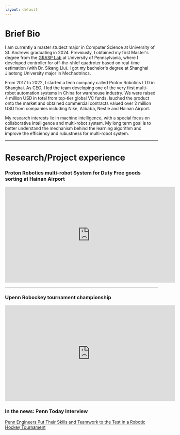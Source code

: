 ```yaml
---
layout: default
---
```

# Brief Bio

I am currently a master studect major in Computer Science at University of St. Andrews graduating in 2024. Previously, I obtained my first Master's degree from the [GRASP Lab](https://www.grasp.upenn.edu/) at University of Pennsylvania, where I developed controller for off-the-shlef quadroter based on real-time estimation (with Dr. Sikang Liu). I got my bachelor's degree at Shanghai Jiaotong University major in Mechaotrincs.

From 2017 to 2022, I started a tech company called Proton Robotics LTD in Shanghai. As CEO, I led the team developing one of the very first multi-robot automation systems in China for warehouse industry. We were raised 4 million USD in total from top-tier global VC funds, lauched the product onto the market and obtained commercial contracts valued over 2 million USD from companies including Nike, Alibaba, Nestle and Hainan Airport.

My research interests lie in machine intelligence, with a special focus on collaborative intelligence and multi-robot system. My long term goal is to better understand the mechanism behind the learning algorithm and improve the efficiency and rubustness for multi-robot system.


* * *

# Research/Project experience

### Proton Robotics multi-robot System for Duty Free goods sorting at Hainan Airport
<iframe width="560" height="315" src="https://www.youtube.com/embed/_dR4RdRS9KA?si=n0hIZWURGKzp0wKM" title="YouTube video player" frameborder="0" allow="accelerometer; autoplay; clipboard-write; encrypted-media; gyroscope; picture-in-picture; web-share" allowfullscreen></iframe>

* * *

### Upenn Robockey tournament championship

<iframe width="560" height="315" src="https://www.youtube.com/embed/t3lXov9q2Og?si=voNae0FwoSocYEi8" title="YouTube video player" frameborder="0" allow="accelerometer; autoplay; clipboard-write; encrypted-media; gyroscope; picture-in-picture; web-share" allowfullscreen></iframe>

### In the news: Penn Today Interview
[Penn Engineers Put Their Skills and Teamwork to the Test in a Robotic Hockey Tournament](https://penntoday.upenn.edu/news/penn-engineers-put-their-skills-and-teamwork-test-robotic-hockey-tournament)



